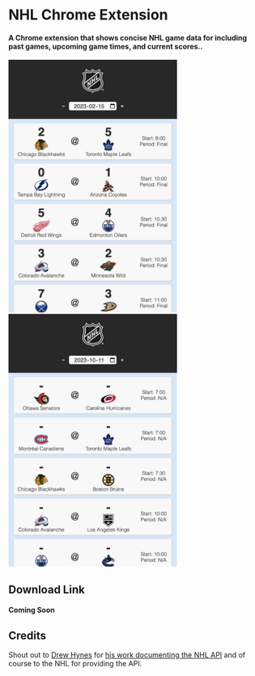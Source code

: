 # NHL Chrome Extension

#### A Chrome extension that shows concise NHL game data for including past games, upcoming game times, and current scores..

<img src="./img/screenshots/pastGames.png" alt="Past Game Data" height="500px" width="auto">
<img src="./img/screenshots/upcomingGames.png" alt="Upcoming Game Data" height="500px" width="auto">

## Download Link

#### Coming Soon

## Credits

Shout out to [Drew Hynes](https://github.com/dword4) for [his work documenting the NHL API](https://gitlab.com/dword4/nhlapi) and of course to the NHL for providing the API.

